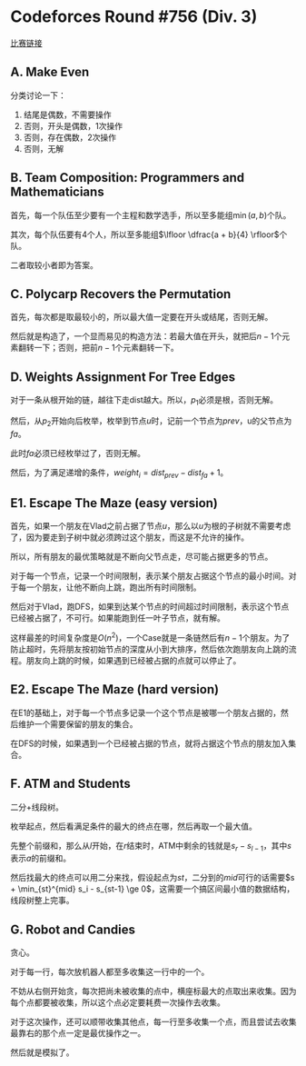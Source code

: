 # Codeforces Round #756 (Div. 3)

[比赛链接](http://codeforces.com/contest/1611)

## A. Make Even

分类讨论一下：
1. 结尾是偶数，不需要操作
2. 否则，开头是偶数，1次操作
3. 否则，存在偶数，2次操作
4. 否则，无解

## B. Team Composition: Programmers and Mathematicians

首先，每一个队伍至少要有一个主程和数学选手，所以至多能组$\min(a, b)$个队。

其次，每个队伍要有4个人，所以至多能组$\lfloor \dfrac{a + b}{4} \rfloor$个队。

二者取较小者即为答案。

## C. Polycarp Recovers the Permutation

首先，每次都是取最较小的，所以最大值一定要在开头或结尾，否则无解。

然后就是构造了，一个显而易见的构造方法：若最大值在开头，就把后$n-1$个元素翻转一下；否则，把前$n-1$个元素翻转一下。

## D. Weights Assignment For Tree Edges

对于一条从根开始的链，越往下走dist越大。所以，$p_1$必须是根，否则无解。

然后，从$p_2$开始向后枚举，枚举到节点$u$时，记前一个节点为$prev$，u的父节点为$fa$。

此时$fa$必须已经枚举过了，否则无解。

然后，为了满足递增的条件，$weight_{i} = dist_{prev} - dist_{fa} + 1$。

## E1. Escape The Maze (easy version)

首先，如果一个朋友在Vlad之前占据了节点$u$，那么以$u$为根的子树就不需要考虑了，因为要走到子树中就必须跨过这个朋友，而这是不允许的操作。

所以，所有朋友的最优策略就是不断向父节点走，尽可能占据更多的节点。

对于每一个节点，记录一个时间限制，表示某个朋友占据这个节点的最小时间。对于每一个朋友，让他不断向上跳，跑出所有时间限制。

然后对于Vlad，跑DFS，如果到达某个节点的时间超过时间限制，表示这个节点已经被占据了，不可行。如果能跑到任一叶子节点，就有解。

这样最差的时间复杂度是$O(n^2)$，一个Case就是一条链然后有$n-1$个朋友。为了防止超时，先将朋友按初始节点的深度从小到大排序，然后依次跑朋友向上跳的流程。朋友向上跳的时候，如果遇到已经被占据的点就可以停止了。

## E2. Escape The Maze (hard version)

在E1的基础上，对于每一个节点多记录一个这个节点是被哪一个朋友占据的，然后维护一个需要保留的朋友的集合。

在DFS的时候，如果遇到一个已经被占据的节点，就将占据这个节点的朋友加入集合。

## F. ATM and Students

二分+线段树。

枚举起点，然后看满足条件的最大的终点在哪，然后再取一个最大值。

先整个前缀和，那么从$l$开始，在$r$结束时，ATM中剩余的钱就是$s_{r} - s_{l - 1}$，其中$s$表示$a$的前缀和。

然后找最大的终点可以用二分来找，假设起点为$st$，二分到的$mid$可行的话需要$s + \min_{st}^{mid} s_i - s_{st-1} \ge 0$，这需要一个搞区间最小值的数据结构，线段树整上完事。

## G. Robot and Candies

贪心。

对于每一行，每次放机器人都至多收集这一行中的一个。

不妨从右侧开始贪，每次把尚未被收集的点中，横座标最大的点取出来收集。因为每个点都要被收集，所以这个点必定要耗费一次操作去收集。

对于这次操作，还可以顺带收集其他点，每一行至多收集一个点，而且尝试去收集最靠右的那个点一定是最优操作之一。

然后就是模拟了。